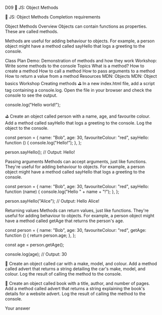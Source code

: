 D09
🧩 JS: Object Methods

🧩 JS: Object Methods
Completion requirements

Object Methods
Overview
Objects can contain functions as properties. These are called methods.

Methods are useful for adding behaviour to objects. For example, a person object might have a method called sayHello that logs a greeting to the console.

Class Plan
Demo: Demonstration of methods and how they work
Workshop: Write some methods to the console
Topics
What is a method?
How to create a method
How to call a method
How to pass arguments to a method
How to return a value from a method
Resources
MDN: Objects
MDN: Object basics
Workshop
Creating methods
⛳️ In a new index.html file, add a script tag containing a console.log. Open the file in your browser and check the console to see the output.

console.log("Hello world!");
 
⛳️ Create an object called person with a name, age, and favourite colour. Add a method called sayHello that logs a greeting to the console. Log the object to the console.

const person = {
  name: "Bob",
  age: 30,
  favouriteColour: "red",
  sayHello: function () {
    console.log("Hello!");
  },
};

person.sayHello(); // Output: Hello!
 
Passing arguments
Methods can accept arguments, just like functions. They're useful for adding behaviour to objects. For example, a person object might have a method called sayHello that logs a greeting to the console.

const person = {
  name: "Bob",
  age: 30,
  favouriteColour: "red",
  sayHello: function (name) {
    console.log("Hello " + name + "!");
  },
};

person.sayHello("Alice"); // Output: Hello Alice!
 
Returning values
Methods can return values, just like functions. They're useful for adding behaviour to objects. For example, a person object might have a method called getAge that returns the person's age.

const person = {
  name: "Bob",
  age: 30,
  favouriteColour: "red",
  getAge: function () {
    return person.age;
  },
};

const age = person.getAge();

console.log(age); // Output: 30
 
🎯 Create an object called car with a make, model, and colour. Add a method called advert that returns a string detailing the car's make, model, and colour. Log the result of calling the method to the console.

🎯 Create an object called book with a title, author, and number of pages. Add a method called advert that returns a string explaining the book's details for a website advert. Log the result of calling the method to the console.

Your answer















